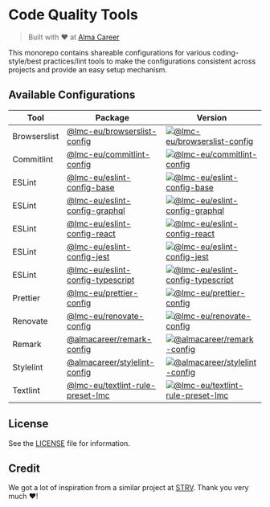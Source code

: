 # Code Quality Tools

> Built with ❤️ at [Alma Career][alma-home]

This monorepo contains shareable configurations for various coding-style/best practices/lint tools to make the configurations consistent across projects and provide an easy setup mechanism.

## Available Configurations

| Tool         | Package                                                               | Version                                                        |
| ------------ | --------------------------------------------------------------------- | -------------------------------------------------------------- |
| Browserslist | [@lmc-eu/browserslist-config](packages/browserslist-config)           | [![@lmc-eu/browserslist-config][blc-badge]][blc-npm]           |
| Commitlint   | [@lmc-eu/commitlint-config](packages/commitlint-config)               | [![@lmc-eu/commitlint-config][clc-badge]][clc-npm]             |
| ESLint       | [@lmc-eu/eslint-config-base](packages/eslint-config-base)             | [![@lmc-eu/eslint-config-base][ec-base-badge]][ec-base-npm]    |
| ESLint       | [@lmc-eu/eslint-config-graphql](packages/eslint-config-graphql)       | [![@lmc-eu/eslint-config-graphql][ec-gql-badge]][ec-gql-npm]   |
| ESLint       | [@lmc-eu/eslint-config-react](packages/eslint-config-react)           | [![@lmc-eu/eslint-config-react][ec-react-badge]][ec-react-npm] |
| ESLint       | [@lmc-eu/eslint-config-jest](packages/eslint-config-jest)             | [![@lmc-eu/eslint-config-jest][ec-jest-badge]][ec-jest-npm]    |
| ESLint       | [@lmc-eu/eslint-config-typescript](packages/eslint-config-typescript) | [![@lmc-eu/eslint-config-typescript][ec-ts-badge]][ec-ts-npm]  |
| Prettier     | [@lmc-eu/prettier-config](packages/prettier-config)                   | [![@lmc-eu/prettier-config][pc-badge]][pc-npm]                 |
| Renovate     | [@lmc-eu/renovate-config](packages/renovate-config)                   | [![@lmc-eu/renovate-config][rc-badge]][rc-npm]                 |
| Remark       | [@almacareer/remark-config](packages/remark-config)                   | [![@almacareer/remark-config][rmc-badge]][rmc-npm]             |
| Stylelint    | [@almacareer/stylelint-config](packages/stylelint-config)             | [![@almacareer/stylelint-config][slc-badge]][slc-npm]          |
| Textlint     | [@lmc-eu/textlint-rule-preset-lmc](packages/textlint-rule-preset-lmc) | [![@lmc-eu/textlint-rule-preset-lmc][tlc-badge]][tlc-npm]      |

## License

See the [LICENSE](LICENSE) file for information.

## Credit

We got a lot of inspiration from a similar project at [STRV][strv-github]. Thank you very much ❤️!

[alma-home]: https://www.almacareer.com
[blc-npm]: https://npmjs.org/package/%40lmc-eu/browserslist-config
[blc-badge]: https://img.shields.io/npm/v/%40lmc-eu/browserslist-config.svg?style=flat-square
[pc-npm]: https://www.npmjs.com/package/@lmc-eu/prettier-config
[pc-badge]: https://img.shields.io/npm/v/%40lmc-eu/prettier-config.svg?style=flat-square
[clc-npm]: https://www.npmjs.com/package/@lmc-eu/commitlint-config
[clc-badge]: https://img.shields.io/npm/v/%40lmc-eu/commitlint-config.svg?style=flat-square
[slc-npm]: https://www.npmjs.com/package/@almacareer/stylelint-config
[slc-badge]: https://img.shields.io/npm/v/%40almacareer/stylelint-config.svg?style=flat-square
[rc-npm]: https://www.npmjs.com/package/@lmc-eu/renovate-config
[rc-badge]: https://img.shields.io/npm/v/%40lmc-eu/renovate-config.svg?style=flat-square
[ec-base-npm]: https://www.npmjs.com/package/@lmc-eu/eslint-config-base
[ec-base-badge]: https://img.shields.io/npm/v/%40lmc-eu/eslint-config-base.svg?style=flat-square
[ec-gql-npm]: https://www.npmjs.com/package/@lmc-eu/eslint-config-graphql
[ec-gql-badge]: https://img.shields.io/npm/v/%40lmc-eu/eslint-config-graphql.svg?style=flat-square
[ec-react-npm]: https://www.npmjs.com/package/@lmc-eu/eslint-config-react
[ec-react-badge]: https://img.shields.io/npm/v/%40lmc-eu/eslint-config-react.svg?style=flat-square
[ec-jest-npm]: https://www.npmjs.com/package/@lmc-eu/eslint-config-jest
[ec-jest-badge]: https://img.shields.io/npm/v/%40lmc-eu/eslint-config-jest.svg?style=flat-square
[ec-ts-npm]: https://www.npmjs.com/package/@lmc-eu/eslint-config-typescript
[ec-ts-badge]: https://img.shields.io/npm/v/%40lmc-eu/eslint-config-typescript.svg?style=flat-square
[tlc-npm]: https://www.npmjs.com/package/@lmc-eu/textlint-rule-preset-lmc
[tlc-badge]: https://img.shields.io/npm/v/%40lmc-eu/textlint-rule-preset-lmc.svg?style=flat-square
[rmc-npm]: https://www.npmjs.com/package/@almacareer/remark-config
[rmc-badge]: https://img.shields.io/npm/v/%40almacareer/remark-config.svg?style=flat-square
[strv-github]: https://github.com/strvcom/code-quality-tools
